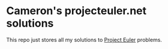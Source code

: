# Cameron's projecteuler.net solutions #

This repo just stores all my solutions to [Project Euler](http://projecteuler.net/) problems.
